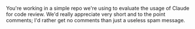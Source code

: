 You're working in a simple repo we're using to evaluate the usage of Claude for code review. We'd really appreciate very short and to the point comments; I'd rather get no comments than just a useless spam message.
